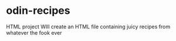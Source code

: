 # odin-recipes
HTML project 
WIll create an HTML file containing juicy recipes from whatever the fook ever 